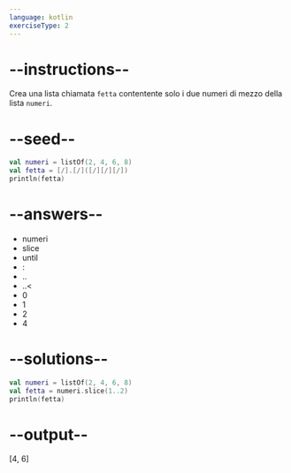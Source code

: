 ```yaml
---
language: kotlin
exerciseType: 2
---
```


# --instructions--

Crea una lista chiamata `fetta` contentente solo i due numeri di mezzo della lista `numeri`.

# --seed--

```kotlin
val numeri = listOf(2, 4, 6, 8)
val fetta = [/].[/]([/][/][/])
println(fetta)
```

# --answers--

- numeri
- slice
-  until 
- :
- ..
- ..<
- 0
- 1
- 2
- 4

# --solutions--

```kotlin
val numeri = listOf(2, 4, 6, 8)
val fetta = numeri.slice(1..2)
println(fetta)

```

# --output--

[4, 6]
